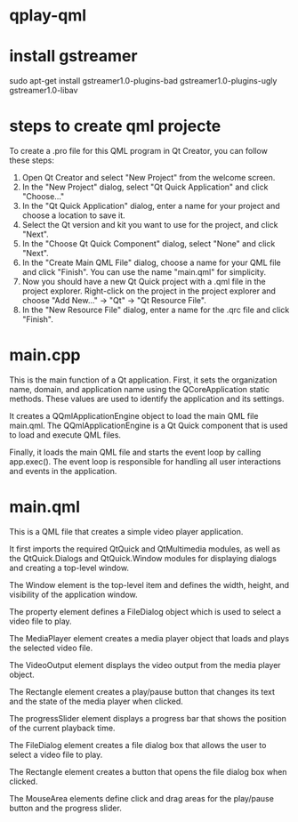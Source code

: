 # qplay-qml

# install gstreamer
sudo apt-get install gstreamer1.0-plugins-bad gstreamer1.0-plugins-ugly gstreamer1.0-libav

# steps to create qml projecte
To create a .pro file for this QML program in Qt Creator, you can follow these steps:
1. Open Qt Creator and select "New Project" from the welcome screen.
2. In the "New Project" dialog, select "Qt Quick Application" and click "Choose..."
3. In the "Qt Quick Application" dialog, enter a name for your project and choose a location to save it.
4. Select the Qt version and kit you want to use for the project, and click "Next".
5. In the "Choose Qt Quick Component" dialog, select "None" and click "Next".
6. In the "Create Main QML File" dialog, choose a name for your QML file and click "Finish". You can use the name "main.qml" for simplicity.
7. Now you should have a new Qt Quick project with a .qml file in the project explorer. Right-click on the project in the project explorer and choose "Add New..." -> "Qt" -> "Qt Resource File".
8. In the "New Resource File" dialog, enter a name for the .qrc file and click "Finish".

# main.cpp
This is the main function of a Qt application.
First, it sets the organization name, domain, and application name using the QCoreApplication static methods. These values are used to identify the application and its settings.

It creates a QQmlApplicationEngine object to load the main QML file main.qml. The QQmlApplicationEngine is a Qt Quick component that is used to load and execute QML files.

Finally, it loads the main QML file and starts the event loop by calling app.exec(). The event loop is responsible for handling all user interactions and events in the application.

# main.qml
This is a QML file that creates a simple video player application.

It first imports the required QtQuick and QtMultimedia modules, as well as the QtQuick.Dialogs and QtQuick.Window modules for displaying dialogs and creating a top-level window.

The Window element is the top-level item and defines the width, height, and visibility of the application window.

The property element defines a FileDialog object which is used to select a video file to play.

The MediaPlayer element creates a media player object that loads and plays the selected video file.

The VideoOutput element displays the video output from the media player object.

The Rectangle element creates a play/pause button that changes its text and the state of the media player when clicked.

The progressSlider element displays a progress bar that shows the position of the current playback time.

The FileDialog element creates a file dialog box that allows the user to select a video file to play.

The Rectangle element creates a button that opens the file dialog box when clicked.

The MouseArea elements define click and drag areas for the play/pause button and the progress slider.
